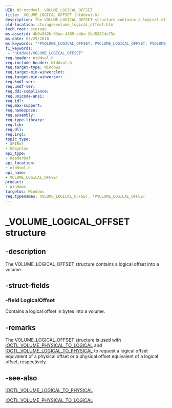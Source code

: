 ```yaml
---
UID: NS:ntddvol._VOLUME_LOGICAL_OFFSET
title: _VOLUME_LOGICAL_OFFSET (ntddvol.h)
description: The VOLUME_LOGICAL_OFFSET structure contains a logical offset into a volume.
old-location: storage\volume_logical_offset.htm
tech.root: storage
ms.assetid: 4b0a982b-63ae-4109-a4be-2dd82824e75a
ms.date: 03/29/2018
ms.keywords: "*PVOLUME_LOGICAL_OFFSET, PVOLUME_LOGICAL_OFFSET, PVOLUME_LOGICAL_OFFSET structure pointer [Storage Devices], VOLUME_LOGICAL_OFFSET, VOLUME_LOGICAL_OFFSET structure [Storage Devices], _VOLUME_LOGICAL_OFFSET, ntddvol/PVOLUME_LOGICAL_OFFSET, ntddvol/VOLUME_LOGICAL_OFFSET, storage.volume_logical_offset, structs-volumemgr_97756e49-7151-4d3a-abbe-aa90a472c284.xml"
f1_keywords:
 - "ntddvol/VOLUME_LOGICAL_OFFSET"
req.header: ntddvol.h
req.include-header: Ntddvol.h
req.target-type: Windows
req.target-min-winverclnt: 
req.target-min-winversvr: 
req.kmdf-ver: 
req.umdf-ver: 
req.ddi-compliance: 
req.unicode-ansi: 
req.idl: 
req.max-support: 
req.namespace: 
req.assembly: 
req.type-library: 
req.lib: 
req.dll: 
req.irql: 
topic_type:
- APIRef
- kbSyntax
api_type:
- HeaderDef
api_location:
- ntddvol.h
api_name:
- VOLUME_LOGICAL_OFFSET
product:
- Windows
targetos: Windows
req.typenames: VOLUME_LOGICAL_OFFSET, *PVOLUME_LOGICAL_OFFSET
---
```


# _VOLUME_LOGICAL_OFFSET structure


## -description


The VOLUME_LOGICAL_OFFSET structure contains a logical offset into a volume. 


## -struct-fields




### -field LogicalOffset

Contains a logical offset in bytes into a volume. 


## -remarks



The VOLUME_LOGICAL_OFFSET structure is used with <a href="https://docs.microsoft.com/windows-hardware/drivers/ddi/ntddvol/ni-ntddvol-ioctl_volume_physical_to_logical">IOCTL_VOLUME_PHYSICAL_TO_LOGICAL</a> and <a href="https://docs.microsoft.com/windows-hardware/drivers/ddi/ntddvol/ni-ntddvol-ioctl_volume_logical_to_physical">IOCTL_VOLUME_LOGICAL_TO_PHYSICAL</a> to request a logical offset equivalent of a physical offset or a physical offset equivalent of a logical offset, respectively. 




## -see-also




<a href="https://docs.microsoft.com/windows-hardware/drivers/ddi/ntddvol/ni-ntddvol-ioctl_volume_logical_to_physical">IOCTL_VOLUME_LOGICAL_TO_PHYSICAL</a>



<a href="https://docs.microsoft.com/windows-hardware/drivers/ddi/ntddvol/ni-ntddvol-ioctl_volume_physical_to_logical">IOCTL_VOLUME_PHYSICAL_TO_LOGICAL</a>
 

 

